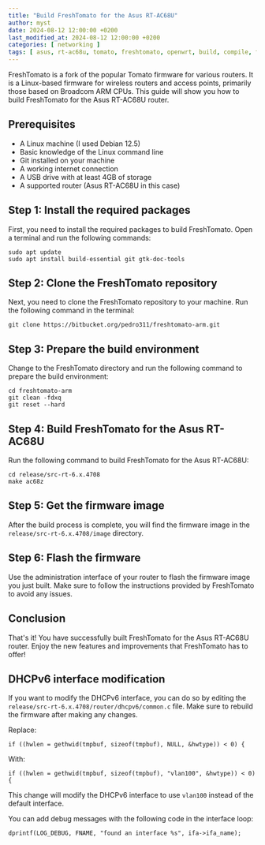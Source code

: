 ```yaml
---
title: "Build FreshTomato for the Asus RT-AC68U"
author: myst
date: 2024-08-12 12:00:00 +0200
last_modified_at: 2024-08-12 12:00:00 +0200
categories: [ networking ]
tags: [ asus, rt-ac68u, tomato, freshtomato, openwrt, build, compile, firmware, router ]
---
```


FreshTomato is a fork of the popular Tomato firmware for various routers. It is a Linux-based firmware for wireless routers and access points, primarily those based on Broadcom ARM CPUs. This guide will show you how to build FreshTomato for the Asus RT-AC68U router.

## Prerequisites

- A Linux machine (I used Debian 12.5)
- Basic knowledge of the Linux command line
- Git installed on your machine
- A working internet connection
- A USB drive with at least 4GB of storage
- A supported router (Asus RT-AC68U in this case)

## Step 1: Install the required packages

First, you need to install the required packages to build FreshTomato. Open a terminal and run the following commands:

```terminal
sudo apt update
sudo apt install build-essential git gtk-doc-tools
```

## Step 2: Clone the FreshTomato repository

Next, you need to clone the FreshTomato repository to your machine. Run the following command in the terminal:

```terminal
git clone https://bitbucket.org/pedro311/freshtomato-arm.git
```

## Step 3: Prepare the build environment

Change to the FreshTomato directory and run the following command to prepare the build environment:

```terminal
cd freshtomato-arm
git clean -fdxq
git reset --hard
```


## Step 4: Build FreshTomato for the Asus RT-AC68U

Run the following command to build FreshTomato for the Asus RT-AC68U:

```terminal
cd release/src-rt-6.x.4708
make ac68z
```

## Step 5: Get the firmware image

After the build process is complete, you will find the firmware image in the `release/src-rt-6.x.4708/image` directory.

## Step 6: Flash the firmware

Use the administration interface of your router to flash the firmware image you just built. Make sure to follow the instructions provided by FreshTomato to avoid any issues.

## Conclusion

That's it! You have successfully built FreshTomato for the Asus RT-AC68U router. Enjoy the new features and improvements that FreshTomato has to offer!

## DHCPv6 interface modification

If you want to modify the DHCPv6 interface, you can do so by editing the `release/src-rt-6.x.4708/router/dhcpv6/common.c` file. Make sure to rebuild the firmware after making any changes.

Replace:
```
if ((hwlen = gethwid(tmpbuf, sizeof(tmpbuf), NULL, &hwtype)) < 0) {
```

With:
```
if ((hwlen = gethwid(tmpbuf, sizeof(tmpbuf), "vlan100", &hwtype)) < 0) {
```

This change will modify the DHCPv6 interface to use `vlan100` instead of the default interface.

You can add debug messages with the following code in the interface loop:
```
dprintf(LOG_DEBUG, FNAME, "found an interface %s", ifa->ifa_name);
```